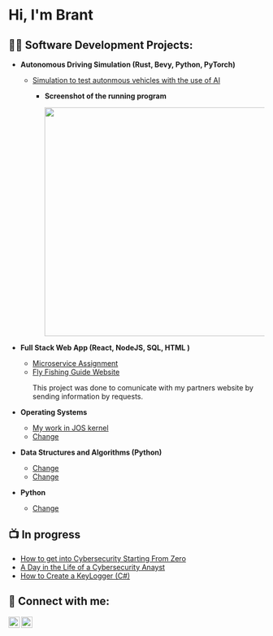 <h1>Hi, I'm Brant <br/><a href="https://github.com/brantcass"></a></h1>

<h2>👨‍💻 Software Development Projects:</h2>

- <b>Autonomous Driving Simulation (Rust, Bevy, Python, PyTorch)</b>
  - [Simulation to test autonmous vehicles with the use of AI](https://github.com/johnklucinec/bevy_sim)
    - <p><strong>Screenshot of the running program</strong></p>
      <img  src="https://i.imgur.com/ryCLAmu.png" width="450" length = "450" />
      <br/>
      
- <b>Full Stack Web App (React, NodeJS, SQL, HTML )</b>
  - [Microservice Assignment](https://github.com/brantcass/Microservice-Software-engi) <b><i></b></i>
   - [Fly Fishing Guide Website](https://github.com/brantcass/Software-engi-project-Brant-Cass-)<p>This project was done to comunicate with my partners website by sending information by requests.
- <b>Operating Systems</b>
  - [My work in JOS kernel](https://github.com/brantcass/Operating-systems1])
  - [Change](https://github.com/joshmadakor1/AD_PS)
- <b>Data Structures and Algorithms (Python)</b>
  - [Change](https://github.com/joshmadakor1/Algorithms-Practice)
  - [Change](https://github.com/joshmadakor1/AD_PS)
- <b>Python</b>
  - [Change](https://github.com/joshmadakor1/Package-Delivery-Pathfinding-Algorithm)

<h2>📺 In progress</h2>

- [How to get into Cybersecurity Starting From Zero](https://www.youtube.com/watch?v=a83ASGn_V_s)
- [A Day in the Life of a Cybersecurity Anayst](https://www.youtube.com/watch?v=uHy3oM7NnoU)
- [How to Create a KeyLogger (C#)](https://www.youtube.com/watch?v=N-L9hklSlNk)


<h2> 🤳 Connect with me:</h2>

[<img align="left" alt="BrantCass | LinkedIn" width="22px" src="https://cdn.jsdelivr.net/npm/simple-icons@v3/icons/linkedin.svg" />][linkedin]
[<img align="left" alt="BrantCass | Instagram" width="22px" src="https://cdn.jsdelivr.net/npm/simple-icons@v3/icons/instagram.svg" />][instagram]

[Instagram]: https://www.instagram.com/brantcass7/
[linkedin]: https://www.linkedin.com/in/brantcass/
